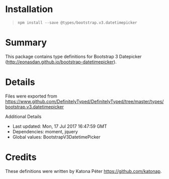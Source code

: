 # Installation
> `npm install --save @types/bootstrap.v3.datetimepicker`

# Summary
This package contains type definitions for Bootstrap 3 Datepicker (http://eonasdan.github.io/bootstrap-datetimepicker).

# Details
Files were exported from https://www.github.com/DefinitelyTyped/DefinitelyTyped/tree/master/types/bootstrap.v3.datetimepicker

Additional Details
 * Last updated: Mon, 17 Jul 2017 16:47:59 GMT
 * Dependencies: moment, jquery
 * Global values: BootstrapV3DatetimePicker

# Credits
These definitions were written by Katona Péter <https://github.com/katonap>.
